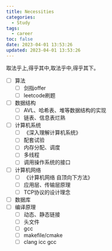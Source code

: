 ```yaml
---
title: Necessities
categories:
  - Study
tags:
  - career
toc: false
date: 2023-04-01 13:53:26
updated: 2023-04-01 13:53:26
---
```

取法乎上,得乎其中,取法乎中,得乎其下。

- [ ] 算法
  - [ ] 剑指offer
  - [ ] leetcode刷题
- [ ] 数据结构
  - [ ] AVL、哈希表、堆等数据结构的实现
  - [ ] 链表、信息表烂熟
- [ ] 计算机系统
  - [ ] 《深入理解计算机系统》
  - [ ] 配套试验
  - [ ] 内存分配、调度
  - [ ] 多线程
  - [ ] 调用操作系统的接口
- [ ] 计算机网络
  - [ ] 《计算机网络 自顶向下方法》
  - [ ] 应用层、传输层原理
  - [ ] TCP协议的设计理念
- [ ] 数据库
- [ ] 编译原理
  - [ ] 动态、静态链接
  - [ ] 头文件
  - [ ] gcc
  - [ ] makefile/cmake
  - [ ] clang icc gcc